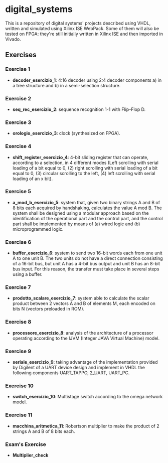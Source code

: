 #  digital_systems
This is a repository of digital systems' projects described using VHDL, written and simulated using Xilinx ISE WebPack.
Some of them will also be tested on FPGA: they're still initially written in Xilinx ISE and then imported in Vivado.

## Exercises

### Exercise 1
* **decoder_esercizio_1**: 4:16 decoder using 2:4 decoder components a) in a tree structure and b) in a semi-selection structure.

### Exercise 2
* **seq_rec_esercizio_2**: sequence recognition 1-1 with Flip-Flop D.

### Exercise 3
* **orologio_esercizio_3**: clock (synthesized on FPGA).

### Exercise 4
* **shift_register_esercizio_4**: 4-bit sliding register that can operate, according to a selection, in 4 different modes (Left scrolling with serial loading of a bit equal to 0, (2) right scrolling with serial loading of a bit equal to 0, (3) circular scrolling to the left, (4) left scrolling with serial loading of an x bit).

### Exercise 5
* **a_mod_b_esercizio_5**: system that, given two binary strings A and B of 8 bits each acquired by handshaking, calculates the value A mod B.
The system shall be designed using a modular approach based on the identification of the operational part and the control part, and the control part shall be implemented by means of (a) wired logic and (b) microprogrammed logic.

### Exercise 6
* **buffer_esercizio_6**: system to send two 16-bit words each from one unit A to one unit B. The two units do not have a direct connection consisting of a 16-bit bus, but unit A has a 4-bit bus output and unit B has an 8-bit bus input. For this reason, the transfer must take place in several steps using a buffer.

### Exercise 7
* **prodotto_scalare_esercizio_7**: system able to calculate the scalar product between 2 vectors A and B of elements M, each encoded on bits N (vectors preloaded in ROM).

### Exercise 8
* **processore_esercizio_8**: analysis of the architecture of a processor operating according to the IJVM (Integer JAVA Virtual Machine) model.

### Exercise 9
* **seriale_esercizio_9**: taking advantage of the implementation provided by Digilent of a UART device design and implement in VHDL the following components UART_TAPPO, 2_UART, UART_PC.

### Exercise 10
* **switch_esercizio_10**: Multistage switch according to the omega network model.

### Exercise 11
* **macchina_aritmetica_11**: Robertson multiplier to make the product of 2 strings A and B of 8 bits each.

### Exam's Exercise
* **Multiplier_check**

